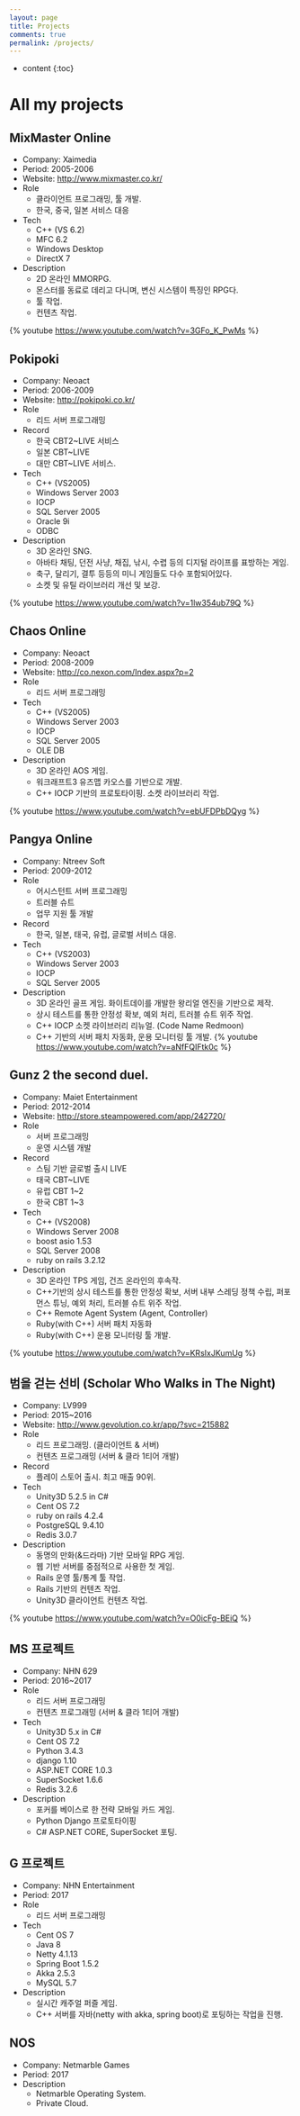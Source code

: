 ```yaml
---
layout: page
title: Projects
comments: true
permalink: /projects/
---
```


* content
{:toc}

# All my projects

## MixMaster Online
* Company: Xaimedia
* Period: 2005-2006
* Website: <http://www.mixmaster.co.kr/>
* Role
    * 클라이언트 프로그래밍, 툴 개발.
    * 한국, 중국, 일본 서비스 대응
* Tech
    * C++ (VS 6.2) 
    * MFC 6.2
    * Windows Desktop
    * DirectX 7
* Description 
    * 2D 온라인 MMORPG. 
    * 몬스터를 동료로 데리고 다니며, 변신 시스템이 특징인 RPG다.
    * 툴 작업.
    * 컨텐츠 작업. 
	
{% youtube https://www.youtube.com/watch?v=3GFo_K_PwMs %}

## Pokipoki
* Company: Neoact
* Period: 2006-2009
* Website: <http://pokipoki.co.kr/>
* Role
    * 리드 서버 프로그래밍
* Record
    * 한국 CBT2~LIVE 서비스
    * 일본 CBT~LIVE
    * 대만 CBT~LIVE 서비스.
* Tech
    * C++ (VS2005) 
    * Windows Server 2003 
    * IOCP 
    * SQL Server 2005 
    * Oracle 9i 
    * ODBC
* Description 
    * 3D 온라인 SNG. 
    * 아바타 채팅, 던전 사냥, 채집, 낚시, 수렵 등의 디지털 라이프를 표방하는 게임.
    * 축구, 달리기, 결투 등등의 미니 게임들도 다수 포함되어있다.
    * 소켓 및 유틸 라이브러리 개선 및 보강.

{% youtube https://www.youtube.com/watch?v=1lw354ub79Q %}
	
## Chaos Online
* Company: Neoact
* Period: 2008-2009
* Website: <http://co.nexon.com/Index.aspx?p=2>
* Role
    * 리드 서버 프로그래밍
* Tech
    * C++ (VS2005) 
    * Windows Server 2003 
    * IOCP 
    * SQL Server 2005 
    * OLE DB
* Description 
    * 3D 온라인 AOS 게임.
    * 워크래프트3 유즈맵 카오스를 기반으로 개발.
    * C++ IOCP 기반의 프로토타이핑.
소켓 라이브러리 작업.

{% youtube https://www.youtube.com/watch?v=ebUFDPbDQyg %}

## Pangya Online
* Company: Ntreev Soft
* Period: 2009-2012
* Role
   * 어시스턴트 서버 프로그래밍
   * 트러블 슈트
   * 업무 지원 툴 개발
* Record
   * 한국, 일본, 태국, 유럽, 글로벌 서비스 대응.
* Tech
   * C++ (VS2003) 
   * Windows Server 2003 
   * IOCP 
   * SQL Server 2005
* Description 
    * 3D 온라인 골프 게임. 화이트데이를 개발한 왕리얼 엔진을 기반으로 제작.
    * 상시 테스트를 통한 안정성 확보, 예외 처리, 트러블 슈트 위주 작업.
    * C++ IOCP 소켓 라이브러리 리뉴얼. (Code Name Redmoon)
    * C++ 기반의 서버 패치 자동화, 운용 모니터링 툴 개발.
{% youtube https://www.youtube.com/watch?v=aNfFQIFtk0c %}
	
## Gunz 2 the second duel.
* Company: Maiet Entertainment
* Period: 2012-2014
* Website: <http://store.steampowered.com/app/242720/>
* Role
   * 서버 프로그래밍
   * 운영 시스템 개발
* Record
   * 스팀 기반 글로벌 출시 LIVE
   * 태국 CBT~LIVE 
   * 유럽 CBT 1~2
   * 한국 CBT 1~3
* Tech
   * C++ (VS2008) 
   * Windows Server 2008 
   * boost asio 1.53 
   * SQL Server 2008 
   * ruby on rails 3.2.12
* Description 
    * 3D 온라인 TPS 게임, 건즈 온라인의 후속작.
    * C++기반의 상시 테스트를 통한 안정성 확보, 서버 내부 스레딩 정책 수립, 퍼포먼스 튜닝, 예외 처리, 트러블 슈트 위주 작업.
    * C++ Remote Agent System (Agent, Controller)
    * Ruby(with C++) 서버 패치 자동화
    * Ruby(with C++) 운용 모니터링 툴 개발.
	
{% youtube https://www.youtube.com/watch?v=KRsIxJKumUg %}
	
	
## 범을 걷는 선비 (Scholar Who Walks in The Night)
* Company: LV999
* Period: 2015~2016
* Website: <http://www.gevolution.co.kr/app/?svc=215882>
* Role
   * 리드 프로그래밍. (클라이언트 & 서버)
   * 컨텐츠 프로그래밍 (서버 & 클라 1티어 개발)
* Record
   * 플레이 스토어 출시. 최고 매출 90위.
* Tech
   * Unity3D 5.2.5 in C# 
   * Cent OS 7.2 
   * ruby on rails 4.2.4 
   * PostgreSQL 9.4.10 
   * Redis 3.0.7
* Description 
    * 동명의 만화(&드라마) 기반 모바일 RPG 게임.
    * 웹 기반 서버를 중점적으로 사용한 첫 게임.
    * Rails 운영 툴/통계 툴 작업.
    * Rails 기반의 컨텐츠 작업.
    * Unity3D 클라이언트 컨텐츠 작업.

{% youtube https://www.youtube.com/watch?v=O0icFg-BEiQ %}
	
## MS 프로젝트
* Company: NHN 629
* Period: 2016~2017
* Role
   * 리드 서버 프로그래밍
   * 컨텐츠 프로그래밍 (서버 & 클라 1티어 개발)
* Tech
   * Unity3D 5.x in C# 
   * Cent OS 7.2
   * Python 3.4.3 
   * django 1.10 
   * ASP.NET CORE 1.0.3 
   * SuperSocket 1.6.6 
   * Redis 3.2.6   
* Description 
    * 포커를 베이스로 한 전략 모바일 카드 게임.
    * Python Django 프로토타이핑
    * C# ASP.NET CORE, SuperSocket 포팅.

## G 프로젝트
* Company: NHN Entertainment
* Period: 2017
* Role
    * 리드 서버 프로그래밍
* Tech
    * Cent OS 7 
    * Java 8 
    * Netty 4.1.13 
    * Spring Boot 1.5.2 
    * Akka 2.5.3 
    * MySQL 5.7
* Description   
    * 실시간 캐주얼 퍼즐 게임.
    * C++ 서버를 자바(netty with akka, spring boot)로 포팅하는 작업을 진행.


## NOS
* Company: Netmarble Games
* Period: 2017
* Description      
    * Netmarble Operating System.
    * Private Cloud.